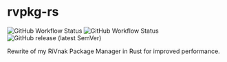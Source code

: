 # rvpkg-rs

![GitHub Workflow Status](https://img.shields.io/github/workflow/status/mrivnak/rvpkg-rs/Check)
![GitHub Workflow Status](https://img.shields.io/github/workflow/status/mrivnak/rvpkg-rs/Test?label=tests)
![GitHub release (latest SemVer)](https://img.shields.io/github/v/release/mrivnak/rvpkg-rs?display_name=tag&sort=semver)

Rewrite of my RiVnak Package Manager in Rust for improved performance.
